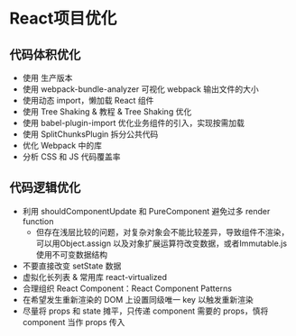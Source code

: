 # React项目优化

## 代码体积优化

* 使用 生产版本
* 使用 webpack-bundle-analyzer 可视化 webpack 输出文件的大小
* 使用动态 import，懒加载 React 组件
* 使用 Tree Shaking & 教程 & Tree Shaking 优化
* 使用 babel-plugin-import 优化业务组件的引入，实现按需加载
* 使用 SplitChunksPlugin 拆分公共代码
* 优化 Webpack 中的库
* 分析 CSS 和 JS 代码覆盖率

## 代码逻辑优化

* 利用 shouldComponentUpdate 和 PureComponent 避免过多 render function
  * 但存在浅层比较的问题，对复杂对象会不能比较差异，导致组件不渲染，可以用Object.assign 以及对象扩展运算符改变数据，或者Immutable.js 使用不可变数据结构
* 不要直接改变 setState 数据
* 虚拟化长列表 & 常用库 react-virtualized
* 合理组织 React Component：React Component Patterns
* 在希望发生重新渲染的 DOM 上设置同级唯一 key 以触发重新渲染
* 尽量将 props 和 state 摊平，只传递 component 需要的 props，慎将 component 当作 props 传入
  